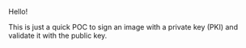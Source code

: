 Hello!

This is just a quick POC to sign an image with a private key (PKI) and validate it with the public key.
